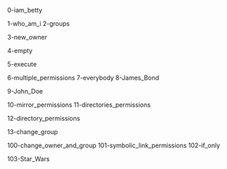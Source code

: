 0-iam_betty

1-who_am_i
2-groups

3-new_owner

4-empty

5-execute

6-multiple_permissions
7-everybody
8-James_Bond

9-John_Doe

10-mirror_permissions
11-directories_permissions

12-directory_permissions

13-change_group

100-change_owner_and_group
101-symbolic_link_permissions
102-if_only

103-Star_Wars

